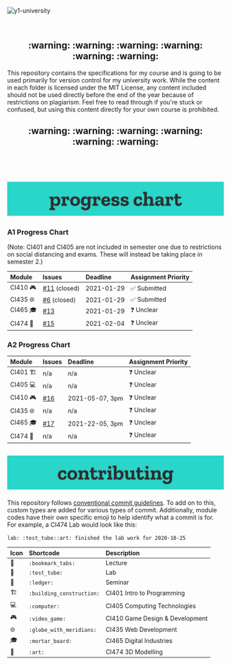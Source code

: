 ![y1-university](.github/preview.png)

<br/>

<h2 align="center">
 :warning: :warning: :warning: :warning: :warning: :warning:
</h2>

This repository contains the specifications for my course and is going to be used primarily for version control for my university work. While the content in each folder is licensed under the MIT License, any content included should not be used directly before the end of the year because of restrictions on plagiarism. Feel free to read through if you're stuck or confused, but using this content directly for your own course is prohibited.

<h2 align="center">
 :warning: :warning: :warning: :warning: :warning: :warning:
</h2>

<br/>
<br/>

## ![Progress Chart](.github/progress-chart.png)

### A1 Progress Chart

(Note: CI401 and CI405 are not included in semester one due to restrictions on social distancing and exams. These will instead be taking place in semester 2.)

| Module                       | Issues                                                                   | Deadline   | Assignment Priority          |
| :--------------------------- | :----------------------------------------------------------------------- | :--------- | :--------------------------- |
| CI410 :video_game:           | [#11](https://github.com/summerysaturn/y1-university/issues/11) (closed) | 2021-01-29 | :white_check_mark: Submitted |
| CI435 :globe_with_meridians: | [#6](https://github.com/summerysaturn/y1-university/issues/6)   (closed) | 2021-01-29 | :white_check_mark: Submitted |
| CI465 :mortar_board:         | [#13](https://github.com/summerysaturn/y1-university/issues/13)          | 2021-01-29 | :question: Unclear           |
| CI474 :art:                  | [#15](https://github.com/summerysaturn/y1-university/issues/15)          | 2021-02-04 | :question: Unclear           |

### A2 Progress Chart

| Module                        | Issues                                                          | Deadline        | Assignment Priority |
| :---------------------------- | :-------------------------------------------------------------- | :-------------- | :------------------ |
| CI401 :building_construction: | n/a                                                             | n/a             | :question: Unclear  |
| CI405 :computer:              | n/a                                                             | n/a             | :question: Unclear  |
| CI410 :video_game:            | [#16](https://github.com/summerysaturn/y1-university/issues/16) | 2021-05-07, 3pm | :question: Unclear  |
| CI435 :globe_with_meridians:  | n/a                                                             | n/a             | :question: Unclear  |
| CI465 :mortar_board:          | [#17](https://github.com/summerysaturn/y1-university/issues/17) | 2021-22-05, 3pm | :question: Unclear  |
| CI474 :art:                   | n/a                                                             | n/a             | :question: Unclear  |

## ![Contributing](.github/contributing.png)

This repository follows [conventional commit guidelines](https://www.conventionalcommits.org/en/v1.0.0/). To add on to this, custom types are added for various types of commit. Additionally, module codes have their own specific emoji to help identify what a commit is for. For example, a CI474 Lab would look like this:

```plaintext
lab: :test_tube::art: finished the lab work for 2020-10-25
```

| Icon                    | Shortcode                 | Description                     |
| :---------------------- | :------------------------ | :------------------------------ |
| :bookmark_tabs:         | `:bookmark_tabs:`         | Lecture                         |
| :test_tube:             | `:test_tube:`             | Lab                             |
| :ledger:                | `:ledger:`                | Seminar                         |
| :building_construction: | `:building_construction:` | CI401 Intro to Programming      |
| :computer:              | `:computer:`              | CI405 Computing Technologies    |
| :video_game:            | `:video_game:`            | CI410 Game Design & Development |
| :globe_with_meridians:  | `:globe_with_meridians:`  | CI435 Web Development           |
| :mortar_board:          | `:mortar_board:`          | CI465 Digital Industries        |
| :art:                   | `:art:`                   | CI474 3D Modelling              |
